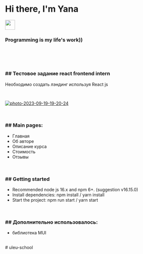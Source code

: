 <h1>Hi there, I'm Yana</h1> 
     <img src="https://github.com/blackcater/blackcater/raw/main/images/Hi.gif" height="32"/></h1>
<h3 margin-bottom: 20px>Programming is my life's work))</h3>

<br>
<br>
<br>

<h3>## Тестовое задание react frontend intern</h3>
<p>Необходимо создать лэндинг используя React js</p>

<br>
<p>
     <a href="https://ibb.co/Mhn39Pd"><img src="https://i.ibb.co/RS2V7Q8/photo-2023-09-19-19-20-24.jpg" alt="photo-2023-09-19-19-20-24" border="0"></a>
</p>

<br>
<h3>## Main pages:</h3>
<ul>
     <li>Главная</li>
     <li>Об авторе</li>
     <li>Описание курса</li>
     <li>Стоимость</li>
     <li>Отзывы</li>
</ul>
<br>
<h3>## Getting started</h3>
<ul>
     <li>Recommended node js 16.x and npm 6+. (suggestion v16.15.0)</li>
     <li>Install dependencies: npm install / yarn install</li>
     <li>Start the project: npm run start / yarn start</li>
</ul>
<br>
<h3>## Дополнительно использовалось:</h3>
<ul>
     <li>библиотека MUI</li>
</ul>
<br>
#   u l e u - s c h o o l 
 
 
